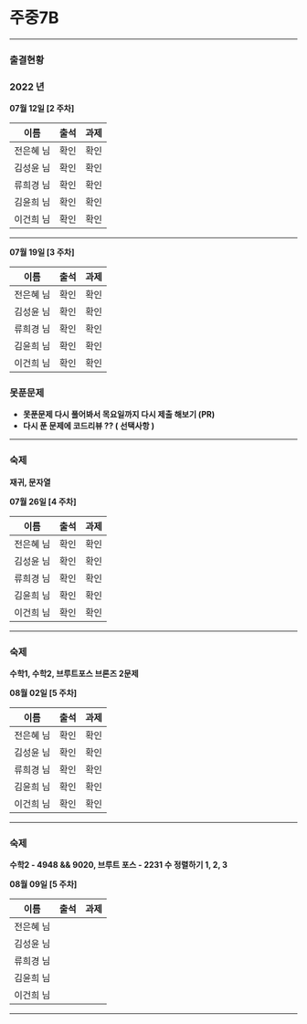 # 주중7B

---

### 출결현황

<h3>2022 년</h3>

<p><strong>07월 12일 [2 주차]<strong></p>

| 이름      | 출석 | 과제 |
| --------- | ---- | ---- |
| 전은혜 님 | 확인 | 확인 |
| 김성윤 님 | 확인 | 확인 |
| 류희경 님 | 확인 | 확인 |
| 김윤희 님 | 확인 | 확인 |
| 이건희 님 | 확인 | 확인 |

---

<p><strong>07월 19일 [3 주차]<strong></p>

| 이름      | 출석 | 과제 |
| --------- | ---- | ---- |
| 전은혜 님 | 확인 | 확인 |
| 김성윤 님 | 확인 | 확인 |
| 류희경 님 | 확인 | 확인 |
| 김윤희 님 | 확인 | 확인 |
| 이건희 님 | 확인 | 확인 |

### 못푼문제

- 못푼문제 다시 풀어봐서 목요일까지 다시 제출 해보기 (PR)
- 다시 푼 문제에 코드리뷰 ?? ( 선택사항 )

---

### 숙제

재귀, 문자열

<p><strong>07월 26일 [4 주차]<strong></p>

| 이름      | 출석 | 과제 |
| --------- | ---- | ---- |
| 전은혜 님 | 확인 | 확인 |
| 김성윤 님 | 확인 | 확인 |
| 류희경 님 | 확인 | 확인 |
| 김윤희 님 | 확인 | 확인 |
| 이건희 님 | 확인 | 확인 |

---

### 숙제

수학1, 수학2, 브루트포스 브론즈 2문제

<p><strong>08월 02일 [5 주차]<strong></p>

| 이름      | 출석 | 과제 |
| --------- | ---- | ---- |
| 전은혜 님 | 확인 | 확인 |
| 김성윤 님 | 확인 | 확인 |
| 류희경 님 | 확인 | 확인 |
| 김윤희 님 | 확인 | 확인 |
| 이건희 님 | 확인 | 확인 |

---
  
### 숙제

수학2 - 4948 && 9020, 브루트 포스 - 2231
수 정렬하기 1, 2, 3

<p><strong>08월 09일 [5 주차]<strong></p>

| 이름      | 출석 | 과제 |
| --------- | ---- | ---- |
| 전은혜 님 |     |     |
| 김성윤 님 |     |     |
| 류희경 님 |     |     |
| 김윤희 님 |     |     |
| 이건희 님 |     |     |

---
